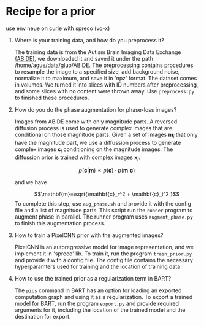 # Recipe for a prior

use env neue on curie with spreco (vq-x)

1. Where is your training data, and how do you preprocess it?

    The training data is from the Autism Brain Imaging Data Exchange [(ABIDE)](https://fcon_1000.projects.nitrc.org/indi/abide/), we downloaded it and saved it under the path /home/ague/data/gluo/ABIDE. The preprocessing contains procedures to resample the image to a specified size, add background noise, normalize it to maximum, and save it in 'npz' format. The dataset comes in volumes. We turned it into slices with ID numbers after preprocessing, and some slices with no content were thrown away. Use `preprocess.py` to finished these procedures.
2. How do you do the phase augmentation for phase-loss images?

    Images from ABIDE come with only magnitude parts. A reversed diffusion process is used to generate complex images that are conditional on those magnitude parts. Given a set of images ${\mathbf{m}_i}$ that only have the magnitude part, we use a diffussion process to generate complex images $\mathbf{c}_i$ conditioning on the magnitude images. The diffussion prior is trained with complex images $\mathbf{x}_i$.

    $$p(\mathbf{c}|\mathbf{m}) \propto p(\mathbf{c}) \cdot p(\mathbf{m}|\mathbf{c})$$

    and we have

    $$\mathbf{m}=\sqrt{\mathbf{c}_r^2 + \mathbf{c}_i^2 }$$
    To complete this step, use `aug_phase.sh` and provide it with the config file and a list of magnitude parts. This script run the `runner` program to augment phase in parallel. The runner program uses `augment_phase.py` to finish this augmentation process.
3. How to train a PixelCNN prior with the augmented images?

    PixelCNN is an autoregressive model for image representation, and we implement it in 'spreco' lib. To train it, run the program `train_prior.py` and provide it with a config file. The config file contains the necessary hyperparamters used for training and the location of training data.

4. How to use the trained prior as a regularization term in BART?

    The `pics` command in BART has an option for loading an exported computation graph and using it as a regularization. To export a trained model for BART, run the program `export.py` and provide required arguments for it, including the location of the trained model and the destination for export.
